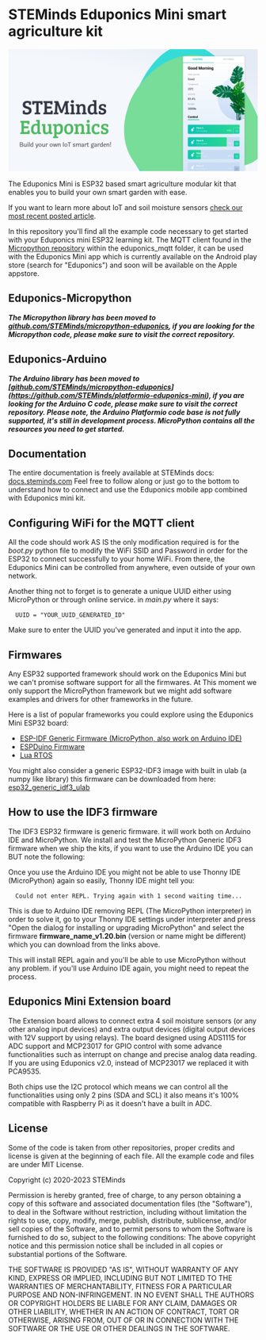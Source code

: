 # STEMinds Eduponics Mini smart agriculture kit

![](./images/eduponics_featured.png)

The Eduponics Mini is ESP32 based smart agriculture modular kit that enables you to build your own smart garden with ease. 

If you want to learn more about IoT and soil moisture sensors [check our most recent posted article](https://steminds.com/iot-soil-moisture-sensors-smart-garden-irrigation-system/).

In this repository you'll find all the example code necessary to get started with your Eduponics mini ESP32 learning kit.
The MQTT client found in the [Micropython repository](https://github.com/STEMinds/micropython-eduponics) within the eduponics_mqtt folder, it can be used with the Eduponics Mini app which is currently available on the Android play store (search for "Eduponics") and soon will be available on the Apple appstore.

## Eduponics-Micropython

***The Micropython library has been moved to [github.com/STEMinds/micropython-eduponics](https://github.com/STEMinds/micropython-eduponics), if you are looking for the Micropython code, please make sure to visit the correct repository.***

## Eduponics-Arduino

***The Arduino library has been moved to [[github.com/STEMinds/micropython-eduponics](https://github.com/STEMinds/micropython-eduponics)](https://github.com/STEMinds/platformio-eduponics-mini), if you are looking for the Arduino C code, please make sure to visit the correct repository. Please note, the Arduino Platformio code base is not fully supported, it's still in development process. MicroPython contains all the resources you need to get started.***

## Documentation

The entire documentation is freely available at STEMinds docs: [docs.steminds.com](https://docs.steminds.com/kits/eduponics_mini/introduction)
Feel free to follow along or just go to the bottom to understand how to connect and use the Eduponics mobile app combined with Eduponics mini kit.

## Configuring WiFi for the MQTT client

All the code should work AS IS the only modification required is for the *boot.py* python file to modify the WiFi SSID and Password in order for the ESP32 to connect successfully to your home WiFi. From there, the Eduponics Mini can be controlled from anywhere, even outside of your own network.

Another thing not to forget is to generate a unique UUID either using MicroPython or through online service. in *main.py* where it says:

      UUID = "YOUR_UUID_GENERATED_ID"

Make sure to enter the UUID you've generated and input it into the app.

## Firmwares

Any ESP32 supported framework should work on the Eduponics Mini but we can't promise software support for all the firmwares.
At This moment we only support the MicroPython framework but we might add software examples and drivers for other frameworks in the future.

Here is a list of popular frameworks you could explore using the Eduponics Mini ESP32 board:

* [ESP-IDF Generic Firmware (MicroPython, also work on Arduino IDE)](https://micropython.org/download/esp32/)
* [ESPDuino Firmware](http://www.espruino.com/Download)
* [Lua RTOS](https://github.com/whitecatboard/Lua-RTOS-ESP32)

You might also consider a generic ESP32-IDF3 image with built in ulab (a numpy like library) this firmware can be downloaded from here: [esp32_generic_idf3_ulab](https://gitlab.com/rcolistete/micropython-samples/-/blob/master/ESP32/Firmware/v1.12_with_ulab/ulab_v0.54.0_2020-07-29/Generic_flash-4MB/esp32_idf3_ulab_dp_thread_v1.12-663-gea4670d5a_2020-07-29.bin)

## How to use the IDF3 firmware

The IDF3 ESP32 firmware is generic firmware. it will work both on Arduino IDE and MicroPython.
We install and test the MicroPython Generic IDF3 firmware when we ship the kits, if you want to use the Arduino IDE you can BUT note the following:

Once you use the Arduino IDE you might not be able to use Thonny IDE (MicroPython) again so easily, Thonny IDE might tell you:

      Could not enter REPL. Trying again with 1 second waiting time...

This is due to Arduino IDE removing REPL (The MicroPython interpreter) in order to solve it, go to your Thonny IDE settings under interpreter and press "Open the dialog for installing or upgrading MicroPython" and select the firmware **firmware_name_v1.20.bin** (version or name might be different) which you can download from the links above.

This will install REPL again and you'll be able to use MicroPython without any problem. if you'll use Arduino IDE again, you might need to repeat the process.

## Eduponics Mini Extension board

The Extension board allows to connect extra 4 soil moisture sensors (or any other analog input devices) and extra output devices (digital output devices with 12V support by using relays). The board designed using ADS1115 for ADC support and MCP23017 for GPIO control with some advance functionalities such as interrupt on change and precise analog data reading. If you are using Eduponics v2.0, instead of MCP23017 we replaced it with PCA9535.

Both chips use the I2C protocol which means we can control all the functionalities using only 2 pins (SDA and SCL) it also means it's 100% compatible with Raspberry Pi as it doesn't have a built in ADC.

## License

Some of the code is taken from other repositories, proper credits and license is given at the beginning of each file.
All the example code and files are under MIT License.

Copyright (c) 2020-2023 STEMinds

Permission is hereby granted, free of charge, to any person obtaining a copy
of this software and associated documentation files (the "Software"), to deal
in the Software without restriction, including without limitation the rights
to use, copy, modify, merge, publish, distribute, sublicense, and/or sell
copies of the Software, and to permit persons to whom the Software is
furnished to do so, subject to the following conditions:
The above copyright notice and this permission notice shall be included in all
copies or substantial portions of the Software.

THE SOFTWARE IS PROVIDED "AS IS", WITHOUT WARRANTY OF ANY KIND, EXPRESS OR
IMPLIED, INCLUDING BUT NOT LIMITED TO THE WARRANTIES OF MERCHANTABILITY,
FITNESS FOR A PARTICULAR PURPOSE AND NON-INFRINGEMENT. IN NO EVENT SHALL THE
AUTHORS OR COPYRIGHT HOLDERS BE LIABLE FOR ANY CLAIM, DAMAGES OR OTHER
LIABILITY, WHETHER IN AN ACTION OF CONTRACT, TORT OR OTHERWISE, ARISING FROM,
OUT OF OR IN CONNECTION WITH THE SOFTWARE OR THE USE OR OTHER DEALINGS IN THE
SOFTWARE.
